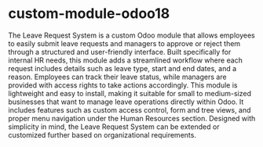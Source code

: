 # custom-module-odoo18


The Leave Request System is a custom Odoo module that allows employees to easily submit leave requests and managers to approve or reject them through a structured and user-friendly interface. Built specifically for internal HR needs, this module adds a streamlined workflow where each request includes details such as leave type, start and end dates, and a reason. Employees can track their leave status, while managers are provided with access rights to take actions accordingly. This module is lightweight and easy to install, making it suitable for small to medium-sized businesses that want to manage leave operations directly within Odoo. It includes features such as custom access control, form and tree views, and proper menu navigation under the Human Resources section. Designed with simplicity in mind, the Leave Request System can be extended or customized further based on organizational requirements.

